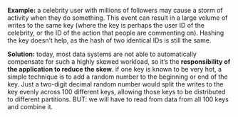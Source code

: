**Example:** a celebrity user with millions of followers may cause a storm of activity when they do something. This event can result in a large volume of writes to the same key (where the key is perhaps the user ID of the celebrity, or the ID of the action that people are commenting on). Hashing the key doesn’t help, as the hash of two identical IDs is still the same.

**Solution:** today, most data systems are not able to automatically compensate for such a highly skewed workload, so it’s the **responsibility of the application to reduce the skew**. 
	if one key is known to be very hot, a simple technique is to add a random number to the beginning or end of the key. Just a two-digit decimal random number would split the writes to the key evenly across 100 different keys, allowing those keys to be distributed to different partitions.
	BUT: we will have to read from data from all 100 keys and combine it.